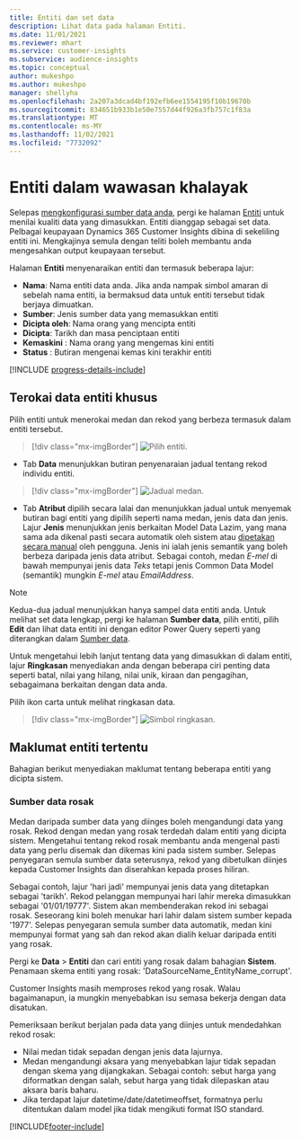 ```yaml
---
title: Entiti dan set data
description: Lihat data pada halaman Entiti.
ms.date: 11/01/2021
ms.reviewer: mhart
ms.service: customer-insights
ms.subservice: audience-insights
ms.topic: conceptual
author: mukeshpo
ms.author: mukeshpo
manager: shellyha
ms.openlocfilehash: 2a207a3dcad4bf192efb6ee1554195f10b19670b
ms.sourcegitcommit: 834651b933b1e50e7557d44f926a3fb757c1f83a
ms.translationtype: MT
ms.contentlocale: ms-MY
ms.lasthandoff: 11/02/2021
ms.locfileid: "7732092"
---
```

# <a name="entities-in-audience-insights"></a>Entiti dalam wawasan khalayak

Selepas [mengkonfigurasi sumber data anda](data-sources.md), pergi ke halaman [Entiti](data-sources.md) untuk menilai kualiti data yang dimasukkan. Entiti dianggap sebagai set data. Pelbagai keupayaan Dynamics 365 Customer Insights dibina di sekeliling entiti ini. Mengkajinya semula dengan teliti boleh membantu anda mengesahkan output keupayaan tersebut.

Halaman **Entiti** menyenaraikan entiti dan termasuk beberapa lajur:

- **Nama**: Nama entiti data anda. Jika anda nampak simbol amaran di sebelah nama entiti, ia bermaksud data untuk entiti tersebut tidak berjaya dimuatkan.
- **Sumber**: Jenis sumber data yang memasukkan entiti
- **Dicipta oleh**: Nama orang yang mencipta entiti
- **Dicipta**: Tarikh dan masa penciptaan entiti
- **Kemaskini** : Nama orang yang mengemas kini entiti
- **Status** : Butiran mengenai kemas kini terakhir entiti

[!INCLUDE [progress-details-include](../includes/progress-details-pane.md)]

## <a name="explore-a-specific-entitys-data"></a>Terokai data entiti khusus

Pilih entiti untuk menerokai medan dan rekod yang berbeza termasuk dalam entiti tersebut.

> [!div class="mx-imgBorder"]
> ![Pilih entiti.](media/data-manager-entities-data.png "Pilih entiti")

- Tab **Data** menunjukkan butiran penyenaraian jadual tentang rekod individu entiti.

> [!div class="mx-imgBorder"]
> ![Jadual medan.](media/data-manager-entities-fields.PNG "Jadual medan")

- Tab **Atribut** dipilih secara lalai dan menunjukkan jadual untuk menyemak butiran bagi entiti yang dipilih seperti nama medan, jenis data dan jenis. Lajur **Jenis** menunjukkan jenis berkaitan Model Data Lazim, yang mana sama ada dikenal pasti secara automatik oleh sistem atau [dipetakan secara manual](map-entities.md) oleh pengguna. Jenis ini ialah jenis semantik yang boleh berbeza daripada jenis data atribut. Sebagai contoh, medan *E-mel* di bawah mempunyai jenis data *Teks* tetapi jenis Common Data Model (semantik) mungkin *E-mel* atau *EmailAddress*.

> [!NOTE]
> Kedua-dua jadual menunjukkan hanya sampel data entiti anda. Untuk melihat set data lengkap, pergi ke halaman **Sumber data**, pilih entiti, pilih **Edit** dan lihat data entiti ini dengan editor Power Query seperti yang diterangkan dalam [Sumber data](data-sources.md).

Untuk mengetahui lebih lanjut tentang data yang dimasukkan di dalam entiti, lajur **Ringkasan** menyediakan anda dengan beberapa ciri penting data seperti batal, nilai yang hilang, nilai unik, kiraan dan pengagihan, sebagaimana berkaitan dengan data anda.

Pilih ikon carta untuk melihat ringkasan data.

> [!div class="mx-imgBorder"]
> ![Simbol ringkasan.](media/data-manager-entities-summary.png "Jadual ringkasan data")

## <a name="entity-specific-information"></a>Maklumat entiti tertentu

Bahagian berikut menyediakan maklumat tentang beberapa entiti yang dicipta sistem.

### <a name="corrupted-data-sources"></a>Sumber data rosak

Medan daripada sumber data yang diinges boleh mengandungi data yang rosak. Rekod dengan medan yang rosak terdedah dalam entiti yang dicipta sistem. Mengetahui tentang rekod rosak membantu anda mengenal pasti data yang perlu disemak dan dikemas kini pada sistem sumber. Selepas penyegaran semula sumber data seterusnya, rekod yang dibetulkan diinjes kepada Customer Insights dan diserahkan kepada proses hiliran. 

Sebagai contoh, lajur 'hari jadi' mempunyai jenis data yang ditetapkan sebagai 'tarikh'. Rekod pelanggan mempunyai hari lahir mereka dimasukkan sebagai '01/01/19777'. Sistem akan membenderakan rekod ini sebagai rosak. Seseorang kini boleh menukar hari lahir dalam sistem sumber kepada '1977'. Selepas penyegaran semula sumber data automatik, medan kini mempunyai format yang sah dan rekod akan dialih keluar daripada entiti yang rosak. 

Pergi ke **Data** > **Entiti** dan cari entiti yang rosak dalam bahagian **Sistem**. Penamaan skema entiti yang rosak: 'DataSourceName_EntityName_corrupt'.

Customer Insights masih memproses rekod yang rosak. Walau bagaimanapun, ia mungkin menyebabkan isu semasa bekerja dengan data disatukan.

Pemeriksaan berikut berjalan pada data yang diinjes untuk mendedahkan rekod rosak: 

- Nilai medan tidak sepadan dengan jenis data lajurnya.
- Medan mengandungi aksara yang menyebabkan lajur tidak sepadan dengan skema yang dijangkakan. Sebagai contoh: sebut harga yang diformatkan dengan salah, sebut harga yang tidak dilepaskan atau aksara baris baharu.
- Jika terdapat lajur datetime/date/datetimeoffset, formatnya perlu ditentukan dalam model jika tidak mengikuti format ISO standard.



[!INCLUDE[footer-include](../includes/footer-banner.md)]
